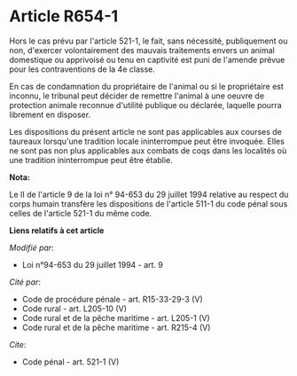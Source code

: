 # Article R654-1

Hors le cas prévu par l'article 521-1, le fait, sans nécessité, publiquement ou non, d'exercer volontairement des mauvais
traitements envers un animal domestique ou apprivoisé ou tenu en captivité est puni de l'amende prévue pour les
contraventions de la 4e classe. 

En cas de condamnation du propriétaire de l'animal ou si le propriétaire est inconnu, le tribunal peut décider de remettre
l'animal à une oeuvre de protection animale reconnue d'utilité publique ou déclarée, laquelle pourra librement en disposer. 

Les dispositions du présent article ne sont pas applicables aux courses de taureaux lorsqu'une tradition locale ininterrompue
peut être invoquée. Elles ne sont pas non plus applicables aux combats de coqs dans les localités où une tradition
ininterrompue peut être établie.

**Nota:**

Le II de l'article 9 de la loi n° 94-653 du 29 juillet 1994 relative au respect du corps humain transfère les dispositions de
l'article 511-1 du code pénal sous celles de l'article 521-1 du même code.

**Liens relatifs à cet article**

_Modifié par_:

  - Loi n°94-653 du 29 juillet 1994 - art. 9

_Cité par_:

  - Code de procédure pénale - art. R15-33-29-3 (V)
  - Code rural - art. L205-10 (V)
  - Code rural et de la pêche maritime - art. L205-1 (V)
  - Code rural et de la pêche maritime - art. R215-4 (V)

_Cite_:

  - Code pénal - art. 521-1 (V)
